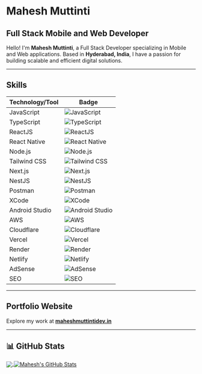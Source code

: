 # Mahesh Muttinti

## Full Stack Mobile and Web Developer

Hello! I'm **Mahesh Muttinti**, a Full Stack Developer specializing in Mobile and Web applications. Based in **Hyderabad, India**, I have a passion for building scalable and efficient digital solutions.

---

## Skills

| **Technology/Tool**  | **Badge** |
|----------------------|-----------|
| JavaScript           | ![JavaScript](https://img.shields.io/badge/JavaScript-F7DF1E?style=for-the-badge&logo=javascript&logoColor=black) |
| TypeScript           | ![TypeScript](https://img.shields.io/badge/TypeScript-3178C6?style=for-the-badge&logo=typescript&logoColor=white) |
| ReactJS              | ![ReactJS](https://img.shields.io/badge/React-20232A?style=for-the-badge&logo=react&logoColor=61DAFB) |
| React Native         | ![React Native](https://img.shields.io/badge/React_Native-20232A?style=for-the-badge&logo=react&logoColor=61DAFB) |
| Node.js              | ![Node.js](https://img.shields.io/badge/Node.js-43853D?style=for-the-badge&logo=node-dot-js&logoColor=white) |
| Tailwind CSS         | ![Tailwind CSS](https://img.shields.io/badge/Tailwind_CSS-38B2AC?style=for-the-badge&logo=tailwind-css&logoColor=white) |
| Next.js              | ![Next.js](https://img.shields.io/badge/Next-black?style=for-the-badge&logo=next.js&logoColor=white) |
| NestJS               | ![NestJS](https://img.shields.io/badge/NestJS-E0234E?style=for-the-badge&logo=nestjs&logoColor=white) |
| Postman              | ![Postman](https://img.shields.io/badge/Postman-FF6C37?style=for-the-badge&logo=postman&logoColor=white) |
| XCode                | ![XCode](https://img.shields.io/badge/Xcode-147EFB?style=for-the-badge&logo=xcode&logoColor=white) |
| Android Studio       | ![Android Studio](https://img.shields.io/badge/Android_Studio-3DDC84?style=for-the-badge&logo=android-studio&logoColor=white) |
| AWS                  | ![AWS](https://img.shields.io/badge/Amazon_AWS-232F3E?style=for-the-badge&logo=amazon-aws&logoColor=white) |
| Cloudflare           | ![Cloudflare](https://img.shields.io/badge/Cloudflare-F38020?style=for-the-badge&logo=cloudflare&logoColor=white) |
| Vercel               | ![Vercel](https://img.shields.io/badge/Vercel-black?style=for-the-badge&logo=vercel&logoColor=white) |
| Render               | ![Render](https://img.shields.io/badge/Render-46E3B7?style=for-the-badge&logo=render&logoColor=white) |
| Netlify              | ![Netlify](https://img.shields.io/badge/Netlify-00C7B7?style=for-the-badge&logo=netlify&logoColor=white) |
| AdSense              | ![AdSense](https://img.shields.io/badge/Google_AdSense-4285F4?style=for-the-badge&logo=google-adsense&logoColor=white) |
| SEO                  | ![SEO](https://img.shields.io/badge/SEO-326CE5?style=for-the-badge&logo=google&logoColor=white) |


---

## Portfolio Website

Explore my work at [**maheshmuttintidev.in**](https://maheshmuttintidev.in)

---

## 📊 GitHub Stats

<a href="https://github.com/maheshmuttintidev/maheshmuttintidev">
  <img align="center" src="https://github-readme-stats.vercel.app/api/top-langs/?username=maheshmuttintidev&hide=java,html,tex&title_color=ffffff&text_color=c9cacc&icon_color=2bbc8a&bg_color=1e293b&langs_count=7" />
</a>
<a href="https://github.com/maheshmuttintidev/maheshmuttintidev">
  <img align="center" src="https://github-readme-stats.vercel.app/api?username=maheshmuttintidev&show_icons=true&line_height=27&count_private=true&title_color=ffffff&text_color=c9cacc&icon_color=2bbc8a&bg_color=1e293b" alt="Mahesh's GitHub Stats" />
</a>
